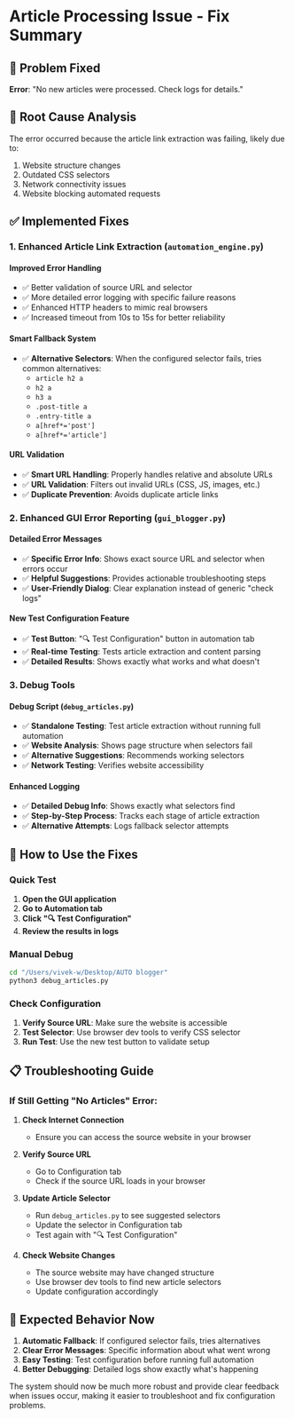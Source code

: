 # Article Processing Issue - Fix Summary

## 🎯 Problem Fixed
**Error**: "No new articles were processed. Check logs for details."

## 🔧 Root Cause Analysis
The error occurred because the article link extraction was failing, likely due to:
1. Website structure changes
2. Outdated CSS selectors
3. Network connectivity issues
4. Website blocking automated requests

## ✅ Implemented Fixes

### 1. **Enhanced Article Link Extraction** (`automation_engine.py`)

#### Improved Error Handling
- ✅ Better validation of source URL and selector
- ✅ More detailed error logging with specific failure reasons
- ✅ Enhanced HTTP headers to mimic real browsers
- ✅ Increased timeout from 10s to 15s for better reliability

#### Smart Fallback System
- ✅ **Alternative Selectors**: When the configured selector fails, tries common alternatives:
  - `article h2 a`
  - `h2 a`
  - `h3 a`
  - `.post-title a`
  - `.entry-title a`
  - `a[href*='post']`
  - `a[href*='article']`

#### URL Validation
- ✅ **Smart URL Handling**: Properly handles relative and absolute URLs
- ✅ **URL Validation**: Filters out invalid URLs (CSS, JS, images, etc.)
- ✅ **Duplicate Prevention**: Avoids duplicate article links

### 2. **Enhanced GUI Error Reporting** (`gui_blogger.py`)

#### Detailed Error Messages
- ✅ **Specific Error Info**: Shows exact source URL and selector when errors occur
- ✅ **Helpful Suggestions**: Provides actionable troubleshooting steps
- ✅ **User-Friendly Dialog**: Clear explanation instead of generic "check logs"

#### New Test Configuration Feature
- ✅ **Test Button**: "🔍 Test Configuration" button in automation tab
- ✅ **Real-time Testing**: Tests article extraction and content parsing
- ✅ **Detailed Results**: Shows exactly what works and what doesn't

### 3. **Debug Tools**

#### Debug Script (`debug_articles.py`)
- ✅ **Standalone Testing**: Test article extraction without running full automation
- ✅ **Website Analysis**: Shows page structure when selectors fail
- ✅ **Alternative Suggestions**: Recommends working selectors
- ✅ **Network Testing**: Verifies website accessibility

#### Enhanced Logging
- ✅ **Detailed Debug Info**: Shows exactly what selectors find
- ✅ **Step-by-Step Process**: Tracks each stage of article extraction
- ✅ **Alternative Attempts**: Logs fallback selector attempts

## 🚀 How to Use the Fixes

### Quick Test
1. **Open the GUI application**
2. **Go to Automation tab**
3. **Click "🔍 Test Configuration"**
4. **Review the results in logs**

### Manual Debug
```bash
cd "/Users/vivek-w/Desktop/AUTO blogger"
python3 debug_articles.py
```

### Check Configuration
1. **Verify Source URL**: Make sure the website is accessible
2. **Test Selector**: Use browser dev tools to verify CSS selector
3. **Run Test**: Use the new test button to validate setup

## 📋 Troubleshooting Guide

### If Still Getting "No Articles" Error:

1. **Check Internet Connection**
   - Ensure you can access the source website in your browser

2. **Verify Source URL**
   - Go to Configuration tab
   - Check if the source URL loads in your browser

3. **Update Article Selector**
   - Run `debug_articles.py` to see suggested selectors
   - Update the selector in Configuration tab
   - Test again with "🔍 Test Configuration"

4. **Check Website Changes**
   - The source website may have changed structure
   - Use browser dev tools to find new article selectors
   - Update configuration accordingly

## 🎉 Expected Behavior Now

1. **Automatic Fallback**: If configured selector fails, tries alternatives
2. **Clear Error Messages**: Specific information about what went wrong
3. **Easy Testing**: Test configuration before running full automation
4. **Better Debugging**: Detailed logs show exactly what's happening

The system should now be much more robust and provide clear feedback when issues occur, making it easier to troubleshoot and fix configuration problems.
